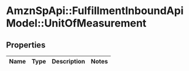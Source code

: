 # AmznSpApi::FulfillmentInboundApiModel::UnitOfMeasurement

## Properties
Name | Type | Description | Notes
------------ | ------------- | ------------- | -------------

